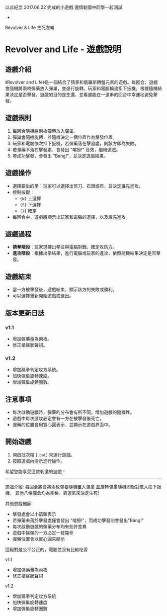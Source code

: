 
以此紀念 2017.06.22 完成的小遊戲
還情勒國中同學一起測試

-

Revolver & Life 生死左輪

# Revolver and Life - 遊戲說明

## 遊戲介紹
《Revolver and Life》是一個結合了猜拳和俄羅斯轉盤元素的遊戲。每回合，遊戲會隨機將兩枚彈藥放入彈巢，並進行旋轉。玩家和電腦輪流扣下扳機，根據隨機結果決定是否擊發。遊戲的目的是生還，並看誰能在一連串的回合中幸運地避免擊發。

## 遊戲規則
1. 每回合隨機將兩枚彈藥放入彈巢。
2. 彈巢會隨機旋轉，並隨機決定一個位置作為擊發位置。
3. 玩家和電腦依次扣下扳機，若彈藥落在擊發處，則該方即為失敗。
4. 若彈藥不落在擊發處，會發出 "喀擦!" 音效，繼續遊戲。
5. 若成功擊發，會發出 "Bang!"，並決定遊戲結果。

## 遊戲操作
- 選擇要出的拳：玩家可以選擇出剪刀、石頭或布，並決定誰先進攻。
- 控制按鍵：
  - `{W}` 上選擇
  - `{S}` 下選擇
  - `{J}` 確定
- 每回合中，遊戲將顯示出玩家和電腦的選擇，以及誰先進攻。

## 遊戲過程
- **猜拳階段**：玩家選擇出拳並與電腦對戰，確定攻防方。
- **進攻階段**：根據出拳結果，進行電腦或玩家的進攻，依照隨機結果決定是否擊發。

## 遊戲結束
- 當一方被擊發後，遊戲結束，顯示該方的失敗或勝利。
- 可以選擇重新開始遊戲或退出。

## 版本更新日誌

### v1.1
- 增加彈藥量為兩枚。
- 修正槍聲狀聲詞。

### v1.2
- 增加猜拳判定攻方系統。
- 加快彈巢旋轉速度。
- 增加彈巢旋轉圈數。

## 注意事項
- 每次啟動遊戲時，彈藥的分布會有所不同，增加遊戲的隨機性。
- 遊戲中每次進攻必定會有一方在被擊發後死亡。
- 彈藥的位置會用實心圓表示，並顯示在遊戲界面中。

## 開始遊戲
1. 開啟批次檔 (`.bat`) 來運行遊戲。
2. 按照遊戲內提示進行操作。

希望您能享受這款刺激的遊戲！

-------------------------------------------
遊戲介紹:
每回合將會將兩枚彈要隨機置入彈巢
並旋轉彈巢隨機圈後對敵人扣下扳機。
其他八格彈倉均為空格，靠運氣來決定生死!

其他遊戲細節:
* 擊發處會以小箭頭表示
* 若彈藥未落於擊發處僅會發出 "喀擦!"，而成功擊發則會發出"Bang!"
* 每次啟動遊戲的彈藥分布均有些許差異  
* 遊戲中挨彈的一方必定一發斃命
* 彈藥位置會以實心圓來顯示

這絕對是公平公正的，電腦並沒有比較吃香

v1.1

* 增加彈藥量為兩枚
* 修正槍聲狀聲詞

v1.2

* 增加猜拳判定攻方系統
* 加快彈巢旋轉速度
* 增加彈巢旋轉圈數
